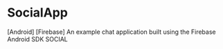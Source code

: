 # SocialApp
[Android] [Firebase] An example chat application built using the Firebase Android SDK
SOCIAL
